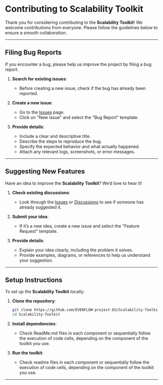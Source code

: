 # Contributing to Scalability Toolkit

Thank you for considering contributing to the **Scalability Toolkit**! We welcome contributions from everyone. Please follow the guidelines below to ensure a smooth collaboration.

---

## Filing Bug Reports

If you encounter a bug, please help us improve the project by filing a bug report.

1. **Search for existing issues**:
   - Before creating a new issue, check if the bug has already been reported.

2. **Create a new issue**:
   - Go to the [Issues](https://github.com/EVENFLOW-project-EU/Scalability-Toolkit/issues) page.
   - Click on "New Issue" and select the "Bug Report" template.

3. **Provide details**:
   - Include a clear and descriptive title.
   - Describe the steps to reproduce the bug.
   - Specify the expected behavior and what actually happened.
   - Attach any relevant logs, screenshots, or error messages.

---

## Suggesting New Features

Have an idea to improve the **Scalability Toolkit**? We’d love to hear it!

1. **Check existing discussions**:
   - Look through the [Issues](https://github.com/EVENFLOW-project-EU/Scalability-Toolkit/issues) or [Discussions](https://github.com/EVENFLOW-project-EU/Scalability-Toolkit/discussions) to see if someone has already suggested it.

2. **Submit your idea**:
   - If it’s a new idea, create a new issue and select the "Feature Request" template.

3. **Provide details**:
   - Explain your idea clearly, including the problem it solves.
   - Provide examples, diagrams, or references to help us understand your suggestion.

---

## Setup Instructions

To set up the **Scalability Toolkit** locally:

1. **Clone the repository**:
   ```bash
   git clone https://github.com/EVENFLOW-project-EU/Scalability-Toolkit.git
   cd Scalability-Toolkit
   ```

2. **Install dependencies**:
   - Check ReadMe.md files in each component or sequentially follow the execution of code cells, depending on the component of the toolkit you use.


3. **Run the toolkit**:
   - Check readme files in each component or sequentially follow the execution of code cells, depending on the component of the toolkit you use.


---

